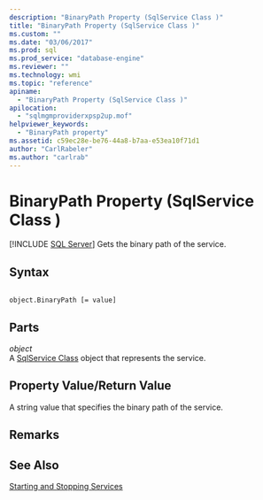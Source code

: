 ```yaml
---
description: "BinaryPath Property (SqlService Class )"
title: "BinaryPath Property (SqlService Class )"
ms.custom: ""
ms.date: "03/06/2017"
ms.prod: sql
ms.prod_service: "database-engine"
ms.reviewer: ""
ms.technology: wmi
ms.topic: "reference"
apiname: 
  - "BinaryPath Property (SqlService Class )"
apilocation: 
  - "sqlmgmproviderxpsp2up.mof"
helpviewer_keywords: 
  - "BinaryPath property"
ms.assetid: c59ec28e-be76-44a8-b7aa-e53ea10f71d1
author: "CarlRabeler"
ms.author: "carlrab"
---
```

# BinaryPath Property (SqlService Class )
[!INCLUDE [SQL Server](../../../includes/applies-to-version/sqlserver.md)]
  Gets the binary path of the service.  
  
## Syntax  
  
```  
  
object.BinaryPath [= value]  
```  
  
## Parts  
 *object*  
 A [SqlService Class](../../../relational-databases/wmi-provider-configuration-classes/sqlservice-class/sqlservice-class.md) object that represents the service.  
  
## Property Value/Return Value  
 A string value that specifies the binary path of the service.  
  
## Remarks  
  
## See Also  
 [Starting and Stopping Services](https://technet.microsoft.com/library/ms174886\(v=sql.105\).aspx)  
  
  
